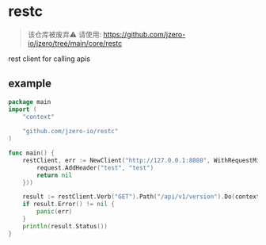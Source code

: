 # restc

> 该仓库被废弃⚠️ 请使用: https://github.com/jzero-io/jzero/tree/main/core/restc

rest client for calling apis

## example

```go
package main
import (
	"context"
	
	"github.com/jzero-io/restc"
)

func main() {
	restClient, err := NewClient("http://127.0.0.1:8080", WithRequestMiddleware(func(c Client, request *Request) error {
		request.AddHeader("test", "test")
		return nil
	}))

	result := restClient.Verb("GET").Path("/api/v1/version").Do(context.Background())
	if result.Error() != nil {
		panic(err)
	}
	println(result.Status())
}
```
